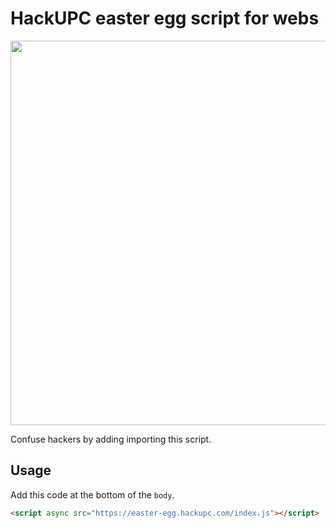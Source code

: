 # HackUPC easter egg script for webs

<p align="center">
  <img width="615" alt="" src="https://user-images.githubusercontent.com/12821361/157764642-baeb4311-fb6f-46f9-9e2d-fd8e1c1fbfb4.png">
</p>

Confuse hackers by adding importing this script.

## Usage
Add this code at the bottom of the `body`.
```html
<script async src="https://easter-egg.hackupc.com/index.js"></script>
```
